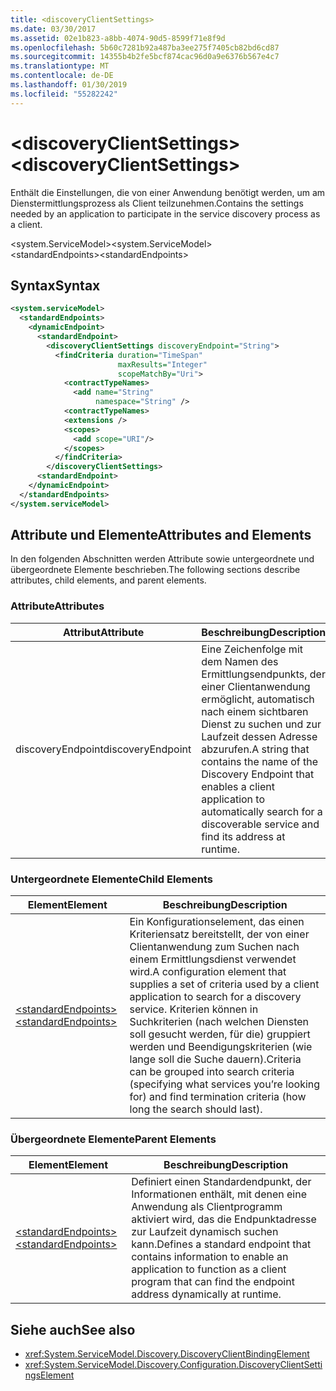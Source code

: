 ```yaml
---
title: <discoveryClientSettings>
ms.date: 03/30/2017
ms.assetid: 02e1b823-a8bb-4074-90d5-8599f71e8f9d
ms.openlocfilehash: 5b60c7281b92a487ba3ee275f7405cb82bd6cd87
ms.sourcegitcommit: 14355b4b2fe5bcf874cac96d0a9e6376b567e4c7
ms.translationtype: MT
ms.contentlocale: de-DE
ms.lasthandoff: 01/30/2019
ms.locfileid: "55282242"
---
```

# <a name="discoveryclientsettings"></a><span data-ttu-id="9705a-101">\<discoveryClientSettings></span><span class="sxs-lookup"><span data-stu-id="9705a-101">\<discoveryClientSettings></span></span>
<span data-ttu-id="9705a-102">Enthält die Einstellungen, die von einer Anwendung benötigt werden, um am Dienstermittlungsprozess als Client teilzunehmen.</span><span class="sxs-lookup"><span data-stu-id="9705a-102">Contains the settings needed by an application to participate in the service discovery process as a client.</span></span>  
  
<span data-ttu-id="9705a-103">\<system.ServiceModel></span><span class="sxs-lookup"><span data-stu-id="9705a-103">\<system.ServiceModel></span></span>  
<span data-ttu-id="9705a-104">\<standardEndpoints></span><span class="sxs-lookup"><span data-stu-id="9705a-104">\<standardEndpoints></span></span>  
  
## <a name="syntax"></a><span data-ttu-id="9705a-105">Syntax</span><span class="sxs-lookup"><span data-stu-id="9705a-105">Syntax</span></span>  
  
```xml  
<system.serviceModel>
  <standardEndpoints>
    <dynamicEndpoint>
      <standardEndpoint>
        <discoveryClientSettings discoveryEndpoint="String">
          <findCriteria duration="TimeSpan"
                        maxResults="Integer"
                        scopeMatchBy="Uri">
            <contractTypeNames>
              <add name="String"
                   namespace="String" />
            <contractTypeNames>
            <extensions />
            <scopes>
              <add scope="URI"/>
            </scopes>
          </findCriteria>
        </discoveryClientSettings>
      <standardEndpoint>
    </dynamicEndpoint>
  </standardEndpoints>
</system.serviceModel>
```  
  
## <a name="attributes-and-elements"></a><span data-ttu-id="9705a-106">Attribute und Elemente</span><span class="sxs-lookup"><span data-stu-id="9705a-106">Attributes and Elements</span></span>  
 <span data-ttu-id="9705a-107">In den folgenden Abschnitten werden Attribute sowie untergeordnete und übergeordnete Elemente beschrieben.</span><span class="sxs-lookup"><span data-stu-id="9705a-107">The following sections describe attributes, child elements, and parent elements.</span></span>  
  
### <a name="attributes"></a><span data-ttu-id="9705a-108">Attribute</span><span class="sxs-lookup"><span data-stu-id="9705a-108">Attributes</span></span>  
  
|<span data-ttu-id="9705a-109">Attribut</span><span class="sxs-lookup"><span data-stu-id="9705a-109">Attribute</span></span>|<span data-ttu-id="9705a-110">Beschreibung</span><span class="sxs-lookup"><span data-stu-id="9705a-110">Description</span></span>|  
|---------------|-----------------|  
|<span data-ttu-id="9705a-111">discoveryEndpoint</span><span class="sxs-lookup"><span data-stu-id="9705a-111">discoveryEndpoint</span></span>|<span data-ttu-id="9705a-112">Eine Zeichenfolge mit dem Namen des Ermittlungsendpunkts, der einer Clientanwendung ermöglicht, automatisch nach einem sichtbaren Dienst zu suchen und zur Laufzeit dessen Adresse abzurufen.</span><span class="sxs-lookup"><span data-stu-id="9705a-112">A string that contains the name of the Discovery Endpoint that enables a client application to automatically search for a discoverable service and find its address at runtime.</span></span>|  
  
### <a name="child-elements"></a><span data-ttu-id="9705a-113">Untergeordnete Elemente</span><span class="sxs-lookup"><span data-stu-id="9705a-113">Child Elements</span></span>  
  
|<span data-ttu-id="9705a-114">Element</span><span class="sxs-lookup"><span data-stu-id="9705a-114">Element</span></span>|<span data-ttu-id="9705a-115">Beschreibung</span><span class="sxs-lookup"><span data-stu-id="9705a-115">Description</span></span>|  
|-------------|-----------------|  
|[<span data-ttu-id="9705a-116">\<standardEndpoints></span><span class="sxs-lookup"><span data-stu-id="9705a-116">\<standardEndpoints></span></span>](../../../../../docs/framework/configure-apps/file-schema/wcf/standardendpoints.md)|<span data-ttu-id="9705a-117">Ein Konfigurationselement, das einen Kriteriensatz bereitstellt, der von einer Clientanwendung zum Suchen nach einem Ermittlungsdienst verwendet wird.</span><span class="sxs-lookup"><span data-stu-id="9705a-117">A configuration element that supplies a set of criteria used by a client application to search for a discovery service.</span></span> <span data-ttu-id="9705a-118">Kriterien können in Suchkriterien (nach welchen Diensten soll gesucht werden, für die) gruppiert werden und Beendigungskriterien (wie lange soll die Suche dauern).</span><span class="sxs-lookup"><span data-stu-id="9705a-118">Criteria can be grouped into search criteria (specifying what services you’re looking for) and find termination criteria (how long the search should last).</span></span>|  
  
### <a name="parent-elements"></a><span data-ttu-id="9705a-119">Übergeordnete Elemente</span><span class="sxs-lookup"><span data-stu-id="9705a-119">Parent Elements</span></span>  
  
|<span data-ttu-id="9705a-120">Element</span><span class="sxs-lookup"><span data-stu-id="9705a-120">Element</span></span>|<span data-ttu-id="9705a-121">Beschreibung</span><span class="sxs-lookup"><span data-stu-id="9705a-121">Description</span></span>|  
|-------------|-----------------|  
|[<span data-ttu-id="9705a-122">\<standardEndpoints></span><span class="sxs-lookup"><span data-stu-id="9705a-122">\<standardEndpoints></span></span>](../../../../../docs/framework/configure-apps/file-schema/wcf/standardendpoints.md)|<span data-ttu-id="9705a-123">Definiert einen Standardendpunkt, der Informationen enthält, mit denen eine Anwendung als Clientprogramm aktiviert wird, das die Endpunktadresse zur Laufzeit dynamisch suchen kann.</span><span class="sxs-lookup"><span data-stu-id="9705a-123">Defines a standard endpoint that contains information to enable an application to function as a client program that can find the endpoint address dynamically at runtime.</span></span>|  
  
## <a name="see-also"></a><span data-ttu-id="9705a-124">Siehe auch</span><span class="sxs-lookup"><span data-stu-id="9705a-124">See also</span></span>
- <xref:System.ServiceModel.Discovery.DiscoveryClientBindingElement>
- <xref:System.ServiceModel.Discovery.Configuration.DiscoveryClientSettingsElement>
